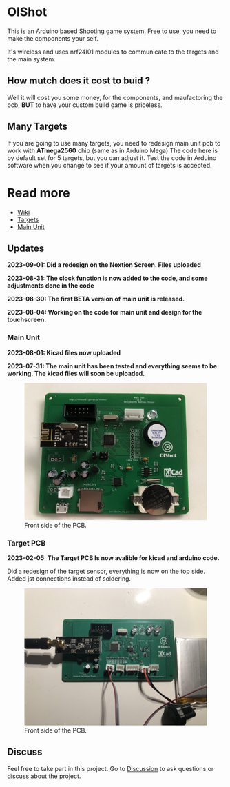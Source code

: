 # OlShot
This is an Arduino based Shooting game system. Free to use, you need to make the components your self.

It's wireless and uses nrf24l01 modules to communicate to the targets and the main system.

## How mutch does it cost to buid ?
Well it will cost you some money, for the components, and maufactoring the pcb, **BUT** to have your custom build game is priceless.

## Many Targets
If you are going to use many targets, you need to redesign main unit pcb to work with **ATmega2560** chip (same as in Arduino Mega)
The code here is by default set for 5 targets, but you can adjust it. Test the code in Arduino software when you change to see if your amount of targets
is accepted.

# Read more
* [Wiki](https://github.com/olsson82/olshot/wiki)
* [Targets](page/targets.md)
* [Main Unit](page/mainunit.md)

## Updates
**2023-09-01: Did a redesign on the Nextion Screen. Files uploaded**

**2023-08-31: The clock function is now added to the code, and some adjustments done in the code**

**2023-08-30: The first BETA version of main unit is released.**

**2023-08-04: Working on the code for main unit and design for the touchscreen.**

### Main Unit
**2023-08-01: Kicad files now uploaded**

**2023-07-31: The main unit has been tested and everything seems to be working. The kicad files will soon be uploaded.**

<figure>
    <img src="image/mainunit/IMG_3313.jpeg"
         alt="Front side">
    <figcaption>Front side of the PCB.</figcaption>
</figure>


### Target PCB
**2023-02-05: The Target PCB Is now avalible for kicad and arduino code.**

Did a redesign of the target sensor, everything is now on the top side. Added jst connections instead of soldering.
<figure>
    <img src="image/target/IMG_3316.jpeg"
         alt="Front side">
    <figcaption>Front side of the PCB.</figcaption>
</figure>

## Discuss
Feel free to take part in this project. Go to [Discussion](https://github.com/olsson82/olshot/discussions) to ask questions or discuss about the project.
